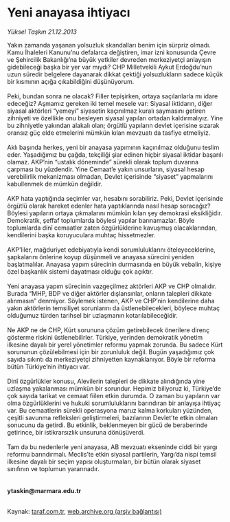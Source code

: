 # Yeni anayasa ihtiyacı

*Yüksel Taşkın 21.12.2013*

<div class="yazi">Yakın zamanda yaşanan yolsuzluk skandalları benim için sürpriz olmadı. Kamu İhaleleri Kanunu’nu defalarca değiştiren, imar izni konusunda Çevre ve Şehircilik Bakanlığı’na büyük yetkiler devreden merkeziyetçi anlayışın gidebileceği başka bir yer var mıydı? CHP Milletvekili Aykut Erdoğdu’nun uzun süredir belgelere dayanarak dikkat çektiği yolsuzlukların sadece küçük bir kısmının açığa çıkabildiğini düşünüyorum.<br/><br/>Peki, bundan sonra ne olacak? Filler tepişirken, ortaya saçılanlarla mı idare edeceğiz? Aşmamız gereken iki temel mesele var: Siyasal iktidarın, diğer siyasal aktörleri “yemeyi” siyasetin kaçınılmaz kuralı saymasını getiren zihniyeti ve özellikle onu besleyen siyasal yapıları ortadan kaldırmalıyız. Yine bu zihniyetle yakından alakalı olan; örgütlü yapıların devlet içerisine sızarak oransız güç elde etmelerini mümkün kılan mevzuatı da tasfiye etmeliyiz.<br/><br/>Aklı başında herkes, yeni bir anayasa yapımının kaçınılmaz olduğunu teslim eder. Yaşadığımız bu çağda, tekçiliği şiar edinen hiçbir siyasal iktidar başarılı olamaz. AKP’nin “ustalık döneminde” sürekli olarak toplum duvarına çarpması bu yüzdendir. Yine Cemaat’e yakın unsurların, siyasal hesap verebilirlik mekanizması olmadan, Devlet içerisinde “siyaset” yapmalarını kabullenmek de mümkün değildir.<br/><br/>AKP hata yaptığında seçimler var, hesabını sorabiliriz. Peki, Devlet içerisinde örgütlü olarak hareket edenler hata yaptıklarında nasıl hesap soracağız? Böylesi yapıların ortaya çıkmalarını mümkün kılan şey demokrasi eksikliğidir. Demokratik, şeffaf toplumlarda böylesi yapılar barınamazlar. Böyle toplumlarda dinî cemaatler zaten özgürlüklerine kavuşmuş olacaklarından, kendilerini başka koruyuculara muhtaç hissetmezler.<br/><br/>AKP’liler, mağduriyet edebiyatıyla kendi sorumluluklarını öteleyeceklerine, şapkalarını önlerine koyup düşünmeli ve anayasa sürecini yeniden başlatmalılar. Anayasa yapım sürecinin durmasında en büyük vebalin, kişiye özel başkanlık sistemi dayatması olduğu çok açıktır.<br/><br/>Yeni anayasa yapım sürecinin vazgeçilmez aktörleri AKP ve CHP olmalıdır. Burada “MHP, BDP ve diğer aktörler dışlansınlar, onların talepleri dikkate alınmasın” denmiyor. Söylemek istenen, AKP ve CHP’nin kendilerine daha yakın aktörlerin temsiliyet sorunlarını da üstlenebilecekleri, böylece muhtaç olduğumuz türden tarihsel bir uzlaşmanın kotarılabileceğidir.<br/><br/>Ne AKP ne de CHP, Kürt sorununa çözüm getirebilecek önerilere direnç gösterme riskini üstlenebilirler. Türkiye, yerinden demokratik yönetim ilkesine dayalı bir yerel yönetimler reformu yapmak zorunda. Bu sadece Kürt sorununun çözülebilmesi için bir zorunluluk değil. Bugün yaşadığımız çok sayıda sıkıntı da merkeziyetçi zihniyetten kaynaklanıyor. Böyle bir reforma bütün Türkiye’nin ihtiyacı var.<br/><br/>Dinî özgürlükler konusu, Alevilerin talepleri de dikkate alındığında yine uzlaşma yakalanması mümkün bir sorundur. Hepimiz biliyoruz ki, Türkiye’de çok sayıda tarikat ve cemaat fiilen etkin durumda. O zaman bu yapıların var olma özgürlüklerini ve hukuki sorumluluklarını barındıran bir anlayışa ihtiyaç var. Bu cemaatlerin sürekli operasyona maruz kalma korkuları yüzünden, çeşitli savunma refleksleri geliştirmeleri, bazılarının Devlet’te etkin olmaları sonucunu da getirdi. Bu etkinlik, beklenmeyen bir gücü de beraberinde getirince, bir istikrarsızlık unsuruna dönüşüverdi.<br/><br/>Tam da bu nedenlerle yeni anayasa, AB mevzuatı ekseninde ciddi bir yargı reformu barındırmalı. Meclis’te etkin siyasal partilerin, Yargı’da nispi temsil ilkesine dayalı bir seçim yapısı oluşturmaları, bir bütün olarak siyaset sınıfının ve toplumun yararınadır.<br/><br/><br/><b>ytaskin@marmara.edu.tr<br/></b><br/>
</div>

Kaynak: [taraf.com.tr](http://www.taraf.com.tr:80/yuksel-taskin/makale-yeni-anayasa-ihtiyaci.htm), [web.archive.org (arşiv bağlantısı)](http://web.archive.org/web/20131223050015/http://www.taraf.com.tr:80/yuksel-taskin/makale-yeni-anayasa-ihtiyaci.htm)
